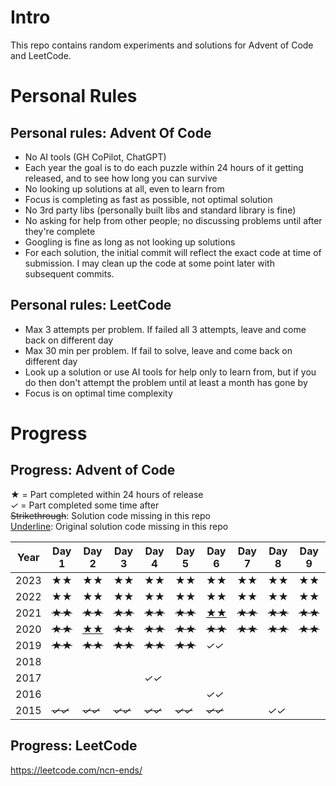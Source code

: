 # Intro

This repo contains random experiments and solutions for Advent of Code and LeetCode.

# Personal Rules

## Personal rules: Advent Of Code
- No AI tools (GH CoPilot, ChatGPT)
- Each year the goal is to do each puzzle within 24 hours of it getting released, and to see how long you can survive
- No looking up solutions at all, even to learn from
- Focus is completing as fast as possible, not optimal solution
- No 3rd party libs (personally built libs and standard library is fine)
- No asking for help from other people; no discussing problems until after they're complete
- Googling is fine as long as not looking up solutions
- For each solution, the initial commit will reflect the exact code at time of submission. I may clean up the code at some point later with subsequent commits.

## Personal rules: LeetCode
- Max 3 attempts per problem. If failed all 3 attempts, leave and come back on different day
- Max 30 min per problem. If fail to solve, leave and come back on different day
- Look up a solution or use AI tools for help only to learn from, but if you do then don't attempt the problem until at least a month has gone by
- Focus is on optimal time complexity

# Progress

## Progress: Advent of Code

**★**  = Part completed within 24 hours of release  
*✓* = Part completed some time after  
~~Strikethrough~~: Solution code missing in this repo  
<ins>Underline</ins>: Original solution code missing in this repo  

| Year | Day 1 | Day 2 | Day 3 | Day 4 | Day 5 | Day 6 | Day 7  | Day 8   | Day 9   | Day 10 | Day 11 | Day 12 | Day 13  | Day 14  | Day 15 | Day 16 | Day 17 | Day 18 | Day 19 | Day 20 | Day 21 | Day 22 | Day 23 | Day 24 | Day 25 |
|------|-------|-------|-------|------|-------|------|--------|---------|---------|-------|-----|------|---------|---------|--------|--------|--------|-------|-------|--------|--------|--------|--------|--------|--------|
| 2023 | **★★** | **★★** | **★★** | **★★** | **★★** | **★★** | **★★** | **★★**  | **★★**  | **★✓** | **★★** | **✓** | **★✓**   | **★★**  | **★★** | **★★** |        | **✓** | **★** |        |        |        |        |        |        |
| 2022 | **★★** | **★★** | **★★** | **★★** | **★★** | **★★** | **★★** | **★★**  | **★★**  | **★★** | **★★** | **★★** | **★***✓* |         |        |        |        |       |       |        |        |        |        |        |        |
| 2021 | ~~**★★**~~ | ~~**★★**~~ | ~~**★★**~~ | ~~**★★**~~ | ~~**★★**~~ | <ins>**★★**</ins> | ~~**★★**~~ | ~~**★★**~~ | ~~**★★**~~ | ~~**★★**~~ | ~~**★★**~~ | ~~**★★**~~ | ~~**★★**~~ | ~~**★★**~~ | ~~**★★**~~ | ~~**★***✓*~~ |        |       |       |        |        |        |        |        |        |
| 2020 | ~~**★★**~~ | <ins>**★★**</ins> | ~~**★★**~~ | ~~**★★**~~ | ~~**★★**~~ | ~~**★★**~~ | ~~**★★**~~ | ~~**★★**~~ | ~~**★★**~~ |       |     |      |         |         |        |        |        |       |       |        |        |        |        |        |        |
| 2019 | ~~**★★**~~ | ~~**★★**~~ | ~~**★★**~~ | ~~**★★**~~ | ~~**★★**~~ | *✓✓* |        |         |         |       |     |      |         |         |        |        |        |       |       |        |        |        |        |        |        |
| 2018 |       |       |       |      |       |      |        |         |         |       | *✓* |      |         |         |        |        |        |       |       |        |        |        |        |        |        |
| 2017 |       |       |       | *✓✓* |       |      |        |         |         |       |     | *✓✓* |         |         |        |        |        |       |       |        |        |        |        |        |        |
| 2016 |       |       |       |      |       | *✓✓* |        |         |         |       |     |      | *✓✓*    |         |        |        |        |       |       |        |        |        |        |        |        |
| 2015 | ~~*✓✓*~~ | ~~*✓✓*~~ | ~~*✓✓*~~ | ~~*✓✓*~~ | ~~*✓✓*~~ | ~~*✓✓*~~ |        | *✓✓* |         |       |     |      |         |         |        |        |        |       |       |        |        |        |        |        |        |

## Progress: LeetCode

https://leetcode.com/ncn-ends/